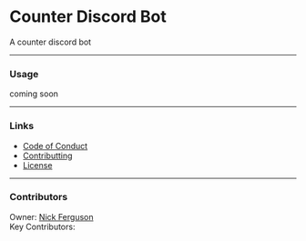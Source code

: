 # Counter Discord Bot

A counter discord bot

---

### Usage

coming soon

---

### Links
- [Code of Conduct]()
- [Contributting]()
- [License]()

---

### Contributors
Owner: [Nick Ferguson](https://github.com/N-F9)  
Key Contributors: 